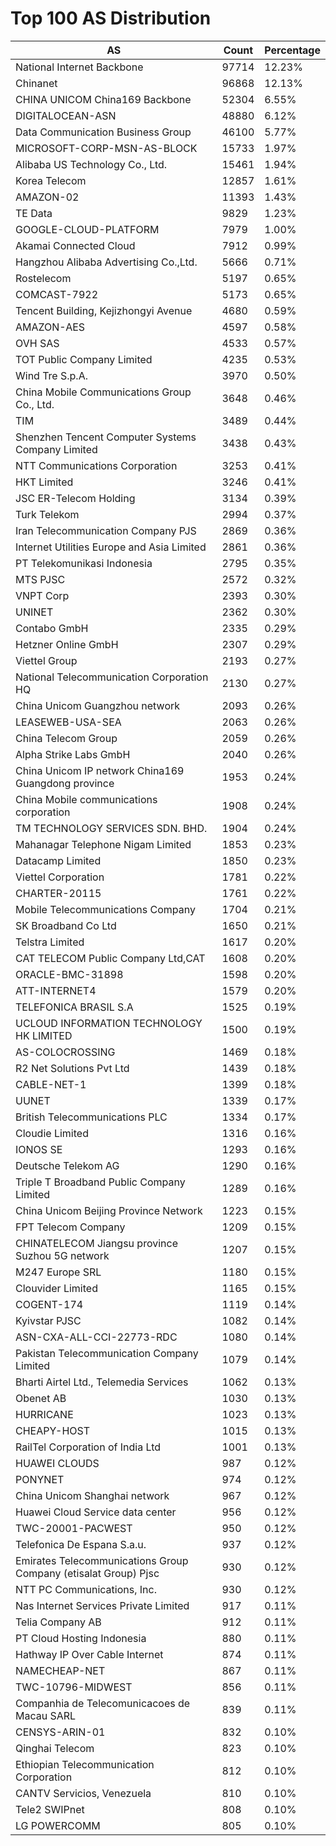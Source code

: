 # Top 100 AS Distribution
| AS | Count | Percentage |
|----|----|----|
| National Internet Backbone | 97714 | 12.23% |
| Chinanet | 96868 | 12.13% |
| CHINA UNICOM China169 Backbone | 52304 | 6.55% |
| DIGITALOCEAN-ASN | 48880 | 6.12% |
| Data Communication Business Group | 46100 | 5.77% |
| MICROSOFT-CORP-MSN-AS-BLOCK | 15733 | 1.97% |
| Alibaba US Technology Co., Ltd. | 15461 | 1.94% |
| Korea Telecom | 12857 | 1.61% |
| AMAZON-02 | 11393 | 1.43% |
| TE Data | 9829 | 1.23% |
| GOOGLE-CLOUD-PLATFORM | 7979 | 1.00% |
| Akamai Connected Cloud | 7912 | 0.99% |
| Hangzhou Alibaba Advertising Co.,Ltd. | 5666 | 0.71% |
| Rostelecom | 5197 | 0.65% |
| COMCAST-7922 | 5173 | 0.65% |
| Tencent Building, Kejizhongyi Avenue | 4680 | 0.59% |
| AMAZON-AES | 4597 | 0.58% |
| OVH SAS | 4533 | 0.57% |
| TOT Public Company Limited | 4235 | 0.53% |
| Wind Tre S.p.A. | 3970 | 0.50% |
| China Mobile Communications Group Co., Ltd. | 3648 | 0.46% |
| TIM | 3489 | 0.44% |
| Shenzhen Tencent Computer Systems Company Limited | 3438 | 0.43% |
| NTT Communications Corporation | 3253 | 0.41% |
| HKT Limited | 3246 | 0.41% |
| JSC ER-Telecom Holding | 3134 | 0.39% |
| Turk Telekom | 2994 | 0.37% |
| Iran Telecommunication Company PJS | 2869 | 0.36% |
| Internet Utilities Europe and Asia Limited | 2861 | 0.36% |
| PT Telekomunikasi Indonesia | 2795 | 0.35% |
| MTS PJSC | 2572 | 0.32% |
| VNPT Corp | 2393 | 0.30% |
| UNINET | 2362 | 0.30% |
| Contabo GmbH | 2335 | 0.29% |
| Hetzner Online GmbH | 2307 | 0.29% |
| Viettel Group | 2193 | 0.27% |
| National Telecommunication Corporation HQ | 2130 | 0.27% |
| China Unicom Guangzhou network | 2093 | 0.26% |
| LEASEWEB-USA-SEA | 2063 | 0.26% |
| China Telecom Group | 2059 | 0.26% |
| Alpha Strike Labs GmbH | 2040 | 0.26% |
| China Unicom IP network China169 Guangdong province | 1953 | 0.24% |
| China Mobile communications corporation | 1908 | 0.24% |
| TM TECHNOLOGY SERVICES SDN. BHD. | 1904 | 0.24% |
| Mahanagar Telephone Nigam Limited | 1853 | 0.23% |
| Datacamp Limited | 1850 | 0.23% |
| Viettel Corporation | 1781 | 0.22% |
| CHARTER-20115 | 1761 | 0.22% |
| Mobile Telecommunications Company | 1704 | 0.21% |
| SK Broadband Co Ltd | 1650 | 0.21% |
| Telstra Limited | 1617 | 0.20% |
| CAT TELECOM Public Company Ltd,CAT | 1608 | 0.20% |
| ORACLE-BMC-31898 | 1598 | 0.20% |
| ATT-INTERNET4 | 1579 | 0.20% |
| TELEFONICA BRASIL S.A | 1525 | 0.19% |
| UCLOUD INFORMATION TECHNOLOGY HK LIMITED | 1500 | 0.19% |
| AS-COLOCROSSING | 1469 | 0.18% |
| R2 Net Solutions Pvt Ltd | 1439 | 0.18% |
| CABLE-NET-1 | 1399 | 0.18% |
| UUNET | 1339 | 0.17% |
| British Telecommunications PLC | 1334 | 0.17% |
| Cloudie Limited | 1316 | 0.16% |
| IONOS SE | 1293 | 0.16% |
| Deutsche Telekom AG | 1290 | 0.16% |
| Triple T Broadband Public Company Limited | 1289 | 0.16% |
| China Unicom Beijing Province Network | 1223 | 0.15% |
| FPT Telecom Company | 1209 | 0.15% |
| CHINATELECOM Jiangsu province Suzhou 5G network | 1207 | 0.15% |
| M247 Europe SRL | 1180 | 0.15% |
| Clouvider Limited | 1165 | 0.15% |
| COGENT-174 | 1119 | 0.14% |
| Kyivstar PJSC | 1082 | 0.14% |
| ASN-CXA-ALL-CCI-22773-RDC | 1080 | 0.14% |
| Pakistan Telecommunication Company Limited | 1079 | 0.14% |
| Bharti Airtel Ltd., Telemedia Services | 1062 | 0.13% |
| Obenet AB | 1030 | 0.13% |
| HURRICANE | 1023 | 0.13% |
| CHEAPY-HOST | 1015 | 0.13% |
| RailTel Corporation of India Ltd | 1001 | 0.13% |
| HUAWEI CLOUDS | 987 | 0.12% |
| PONYNET | 974 | 0.12% |
| China Unicom Shanghai network | 967 | 0.12% |
| Huawei Cloud Service data center | 956 | 0.12% |
| TWC-20001-PACWEST | 950 | 0.12% |
| Telefonica De Espana S.a.u. | 937 | 0.12% |
| Emirates Telecommunications Group Company (etisalat Group) Pjsc | 930 | 0.12% |
| NTT PC Communications, Inc. | 930 | 0.12% |
| Nas Internet Services Private Limited | 917 | 0.11% |
| Telia Company AB | 912 | 0.11% |
| PT Cloud Hosting Indonesia | 880 | 0.11% |
| Hathway IP Over Cable Internet | 874 | 0.11% |
| NAMECHEAP-NET | 867 | 0.11% |
| TWC-10796-MIDWEST | 856 | 0.11% |
| Companhia de Telecomunicacoes de Macau SARL | 839 | 0.11% |
| CENSYS-ARIN-01 | 832 | 0.10% |
| Qinghai Telecom | 823 | 0.10% |
| Ethiopian Telecommunication Corporation | 812 | 0.10% |
| CANTV Servicios, Venezuela | 810 | 0.10% |
| Tele2 SWIPnet | 808 | 0.10% |
| LG POWERCOMM | 805 | 0.10% |
